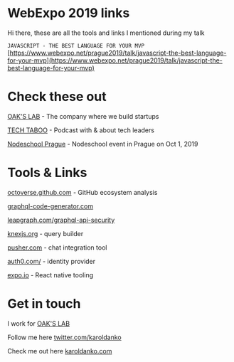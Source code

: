 # WebExpo 2019 links

Hi there, these are all the tools and links I mentioned during my talk

`JAVASCRIPT - THE BEST LANGUAGE FOR YOUR MVP`
[https://www.webexpo.net/prague2019/talk/javascript-the-best-language-for-your-mvp](https://www.webexpo.net/prague2019/talk/javascript-the-best-language-for-your-mvp)

# Check these out

[OAK'S LAB](https://www.oaks-lab.com/) - The company where we build startups

[TECH TABOO](https://techtaboo.dev/) - Podcast with & about tech leaders

[Nodeschool Prague](https://www.eventbrite.com/e/nodeschool-prague-tickets-70774651889) - Nodeschool event in Prague on Oct 1, 2019

# Tools & Links

[octoverse.github.com](https://octoverse.github.com/) - GitHub ecosystem analysis

[graphql-code-generator.com](https://graphql-code-generator.com/)

[leapgraph.com/graphql-api-security](https://leapgraph.com/graphql-api-security)

[knexjs.org](http://knexjs.org/) - query builder

[pusher.com](https://pusher.com/) - chat integration tool

[auth0.com/](https://auth0.com/) - identity provider

[expo.io](https://expo.io/) - React native tooling

# Get in touch

I work for [OAK'S LAB](https://www.oaks-lab.com/)

Follow me here [twitter.com/karoldanko](https://twitter.com/karoldanko)

Check me out here [karoldanko.com](http://karoldanko.com)
